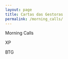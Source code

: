 ```yaml
---
layout: page
title: Cartas das Gestoras
permalink: /morning_calls/
---
```


Morning Calls 

XP

BTG

